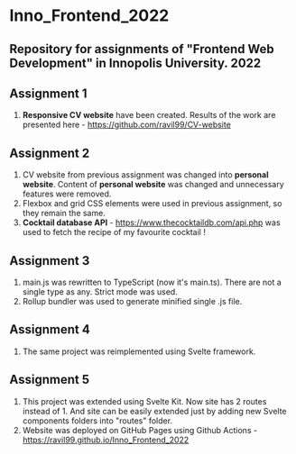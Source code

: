 # Inno_Frontend_2022
## Repository for assignments of "Frontend Web Development" in Innopolis University. 2022

## Assignment 1
1) **Responsive CV website** have been created. Results of the work are presented here - https://github.com/ravil99/CV-website

## Assignment 2

1) CV website from previous assignment was changed into **personal website**. Content of **personal website** was changed and unnecessary features were removed. 
2) Flexbox and grid CSS elements were used in previous assignment, so they remain the same.
3) **Cocktail database API** - https://www.thecocktaildb.com/api.php was used to fetch the recipe of my favourite cocktail ! 

## Assignment 3
1) main.js was rewritten to TypeScript (now it's main.ts). There are not a single type as any. Strict mode was used.
2) Rollup bundler was used to generate minified single .js file.

## Assignment 4
1) The same project was reimplemented using Svelte framework.

## Assignment 5
1) This project was extended using Svelte Kit. Now site has 2 routes instead of 1. And site can be easily extended just by adding new Svelte components folders into "routes" folder. 
2) Website was deployed on GitHub Pages using Github Actions - https://ravil99.github.io/Inno_Frontend_2022

